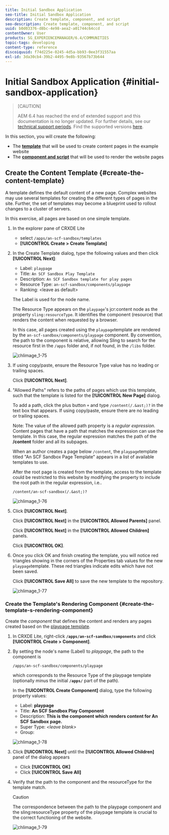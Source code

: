 ```yaml
---
title: Initial Sandbox Application
seo-title: Initial Sandbox Application
description: Create template, component, and script
seo-description: Create template, component, and script
uuid: b0d03376-d8bc-4e98-aea2-a01744c64ccd
contentOwner: User
products: SG_EXPERIENCEMANAGER/6.4/COMMUNITIES
topic-tags: developing
content-type: reference
discoiquuid: f74d225e-0245-4d5a-bb93-0ee3f31557aa
exl-id: 3da30cb4-39b2-4495-9e8b-93567b73b644
---
```

# Initial Sandbox Application {#initial-sandbox-application}

>[CAUTION]
>
>AEM 6.4 has reached the end of extended support and this documentation is no longer updated. For further details, see our [technical support periods](https://helpx.adobe.com/support/programs/eol-matrix.html). Find the supported versions [here](https://experienceleague.adobe.com/docs/).

In this section, you will create the following:

* The **[template](#createthepagetemplate)** that will be used to create content pages in the example website
* The **[component and script](#create-the-template-s-rendering-component)** that will be used to render the website pages

## Create the Content Template {#create-the-content-template}

A template defines the default content of a new page. Complex websites may use several templates for creating the different types of pages in the site. Further, the set of templates may become a blueprint used to rollout changes to a cluster of servers.

In this exercise, all pages are based on one simple template.

1. In the explorer pane of CRXDE Lite

    * select `/apps/an-scf-sandbox/templates` 
    * **[!UICONTROL Create > Create Template]**

1. In the Create Template dialog, type the following values and then click **[!UICONTROL Next]**:

    * Label: `playpage`
    * Title: `An SCF Sandbox Play Template`
    * Description: `An SCF Sandbox template for play pages` 
    * Resource Type: `an-scf-sandbox/components/playpage`
    * Ranking: &lt;leave as default&gt;

   The Label is used for the node name.

   The Resource Type appears on the `playpage`'s jcr:content node as the property `sling:resourceType`. It identifies the component (resource) that renders the content when requested by a browser.

   In this case, all pages created using the `playpage`template are rendered by the `an-scf-sandbox/components/playpage` component. By convention, the path to the component is relative, allowing Sling to search for the resource first in the `/apps` folder and, if not found, in the `/libs` folder.

   ![chlimage_1-75](assets/chlimage_1-75.png)

1. If using copy/paste, ensure the Resource Type value has no leading or trailing spaces.

   Click **[!UICONTROL Next]**.

1. "Allowed Paths" refers to the paths of pages which use this template, such that the template is listed for the **[!UICONTROL New Page]** dialog.

   To add a path, click the plus button `+` and type `/content(/.&ast;)?` in the text box that appears. If using copy/paste, ensure there are no leading or trailing spaces.

   Note: The value of the allowed path property is a *regular expression.* Content pages that have a path that matches the expression can use the template. In this case, the regular expression matches the path of the **/content** folder and all its subpages.

   When an author creates a page below `/content`, the `playpage`template titled "An SCF Sandbox Page Template" appears in a list of available templates to use.

   After the root page is created from the template, access to the template could be restricted to this website by modifying the property to include the root path in the regular expression, i.e..

   `/content/an-scf-sandbox(/.&ast;)?`

   ![chlimage_1-76](assets/chlimage_1-76.png)

1. Click **[!UICONTROL Next]**.

   Click **[!UICONTROL Next]** in the **[!UICONTROL Allowed Parents]** panel.

   Click **[!UICONTROL Next]** in the **[!UICONTROL Allowed Children]** panels.

   Click **[!UICONTROL OK]**.

1. Once you click OK and finish creating the template, you will notice red triangles showing in the corners of the Properties tab values for the new `playpage`template. These red triangles indicate edits which have not been saved.

   Click **[!UICONTROL Save All]** to save the new template to the repository.

   ![chlimage_1-77](assets/chlimage_1-77.png)

### Create the Template's Rendering Component {#create-the-template-s-rendering-component}

Create the *component* that defines the content and renders any pages created based on the [playpage template](#createthepagetemplate).

1. In CRXDE Lite, right-click **`/apps/an-scf-sandbox/components`** and click **[!UICONTROL Create > Component]**.
1. By setting the node's name (Label) to *playpage*, the path to the component is  

   `/apps/an-scf-sandbox/components/playpage` 

   which corresponds to the Resource Type of the playpage template (optionally minus the initial **`/apps/`** part of the path).

   In the **[!UICONTROL Create Component]** dialog, type the following property values:

    * Label: **playpage**
    * Title: **An SCF Sandbox Play Component**
    * Description: **This is the component which renders content for An SCF Sandbox page.**
    * Super Type: *&lt;leave blank&gt;*
    * Group:

   ![chlimage_1-78](assets/chlimage_1-78.png)

1. Click **[!UICONTROL Next]** until the **[!UICONTROL Allowed Children]** panel of the dialog appears

    * Click **[!UICONTROL OK]**
    * Click **[!UICONTROL Save All]**

1. Verify that the path to the component and the resourceType for the template match.

   >[!CAUTION]
   >
   >The correspondence between the path to the playpage component and the sling:resourceType property of the playpage template is crucial to the correct functioning of the website.

   ![chlimage_1-79](assets/chlimage_1-79.png)
